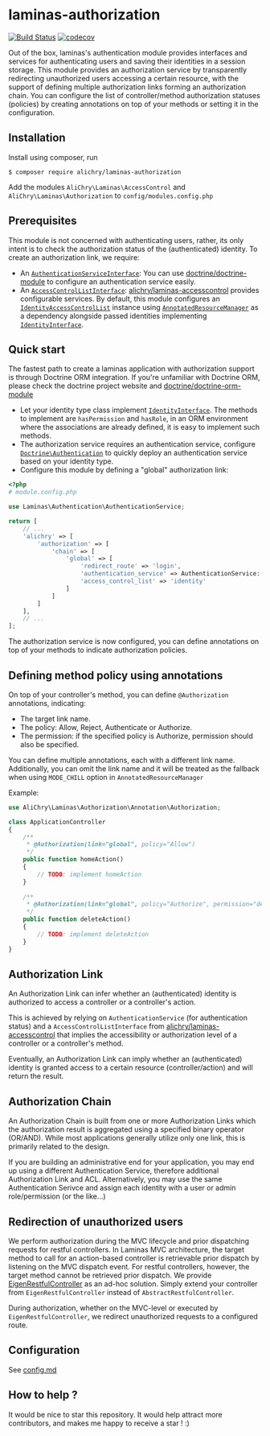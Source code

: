 # laminas-authorization

[![Build Status](https://travis-ci.org/alichry/laminas-authorization.svg?branch=master)](https://travis-ci.org/alichry/laminas-authorization)
[![codecov](https://codecov.io/gh/alichry/laminas-authorization/branch/master/graph/badge.svg)](https://codecov.io/gh/alichry/laminas-authorization)

Out of the box, laminas's authentication module provides interfaces and services
for authenticating users and saving their identities in a session storage. 
This module provides an authorization service by transparently redirecting
unauthorized users accessing a certain resource, with the support of defining
multiple authorization links forming an authorization chain.
You can configure the list of controller/method authorization statuses (policies)
by creating annotations on top of your methods or setting it in the configuration.

## Installation
Install using composer, run

```
$ composer require alichry/laminas-authorization
```

Add the modules `AliChry\Laminas\AccessControl` and 
`AliChry\Laminas\Authorization` 
to `config/modules.config.php`

## Prerequisites
This module is not concerned with authenticating users, rather, its only intent
is to check the authorization status of the (authenticated) identity. To create
an authorization link, we require:

- An [`AuthenticationServiceInterface`](https://github.com/laminas/laminas-authentication):
You can use [doctrine/doctrine-module](https://github.com/doctrine/DoctrineModule)
to configure an authentication service easily.
- An [`AccessControlListInterface`](https://github.com/alichry/accesscontrol):
[alichry/laminas-accesscontrol](https://github.com/alichry/laminas-accesscontrol)
provides configurable services. By default, this module configures an
[`IdentityAccessControlList`](https://github.com/alichry/laminas-authorization/blob/master/config/module.config.php)
instance using
[`AnnotatedResourceManager`](https://github.com/alichry/laminas-authorization/blob/master/src/Resource/AnnotatedResourceManager.php)
as a dependency alongside passed identities implementing
[`IdentityInterface`](https://github.com/alichry/laminas-accesscontrol/blob/master/src/Identity/IdentityInterface.php).

## Quick start
The fastest path to create a laminas application with authorization support is
through Doctrine ORM integration. If you're unfamiliar with Doctrine ORM, please
check the doctrine project website and
[doctrine/doctrine-orm-module](https://github.com/doctrine/DoctrineORMModule)

- Let your identity type class implement 
[`IdentityInterface`](https://github.com/alichry/laminas-accesscontrol/blob/master/src/Identity/IdentityInterface.php).
The methods to implement are `hasPermission` and `hasRole`, in an ORM environment
where the associations are already defined, it is easy to implement such methods.
- The authorization service requires an authentication service, configure
[`Doctrine\Authentication`](https://github.com/doctrine/DoctrineModule/blob/master/docs/authentication.md)
to quickly deploy an authentication service based on your identity type.
- Configure this module by defining a "global" authorization link:

```php
<?php
# module.config.php

use Laminas\Authentication\AuthenticationService;

return [
    // ...
    'alichry' => [
        'authorization' => [
            'chain' => [
                'global' => [
                    'redirect_route' => 'login',
                    'authentication_service' => AuthenticationService::class,
                    'access_control_list' => 'identity'
                ]
            ]
        ]
    ],
    // ...
];
```

The authorization service is now configured, you can define annotations on top of
your methods to indicate authorization policies.

## Defining method policy using annotations
On top of your controller's method, you can define `@Authorization` annotations,
indicating:

- The target link name.
- The policy: Allow, Reject, Authenticate or Authorize.
- The permission: if the specified policy is Authorize, permission should also be
specified.

You can define multiple annotations, each with a different link name.
Additionally, you can omit the link name and it will be treated as the fallback
when using `MODE_CHILL` option in `AnnotatedResourceManager` 

Example:

```php
use AliChry\Laminas\Authorization\Annotation\Authorization;

class ApplicationController
{
    /**
     * @Authorization(link="global", policy="Allow")
     */
    public function homeAction()
    {
        // TODO: implement homeAction
    }
        
    /**
     * @Authorization(link="global", policy="Authorize", permission="delete")
     */
    public function deleteAction()
    {
        // TODO: implement deleteAction
    }
}
```

## Authorization Link
An Authorization Link can infer whether an
(authenticated) identity is authorized to access a controller or a controller's
action.  

This is achieved by relying on `AuthenticationService` (for authentication status)
and  a `AccessControlListInterface` from
[alichry/laminas-accesscontrol](https://github.com/alichry/laminas-accesscontro)
that implies the accessibility or authorization level of a controller or a
controller's method.  

Eventually, an Authorization Link can imply whether an (authenticated) identity
is granted access to a certain resource (controller/action) and will return the
result.

## Authorization Chain
An Authorization Chain is built from one or more Authorization Links which the
authorization result is aggregated using a specified binary operator (OR/AND).
While most applications generally utilize only one link, this is primarily
related to the design.  

If you are building an administrative end for your application, you may end up
using a different Authentication Service, therefore additional Authorization Link
and ACL. Alternatively, you may use the same Authentication Serivce and assign
each identity with a user or admin role/permission (or the like...)

## Redirection of unauthorized users
We perform authorization during the MVC lifecycle and prior dispatching requests for 
restful controllers. In Laminas MVC architecture, the target method to call 
for an action-based controller is retrievable prior dispatch by listening on
the MVC dispatch event. For restful controllers, however, the target method cannot
be retrieved prior dispatch. We provide
[EigenRestfulController](src/Controller/EigenRestfulController.php) as an ad-hoc
solution. Simply extend your controller from `EigenRestfulController` instead of
`AbstractRestfulController`.

During authorization, whether on the MVC-level or executed by `EigenRestfulController`,
we redirect unauthorized requests to a configured route.

## Configuration
See [config.md](docs/config.md)

## How to help ?
It would be nice to star this repository. It would help attract more
contributors, and makes me happy to receive a star ! :)